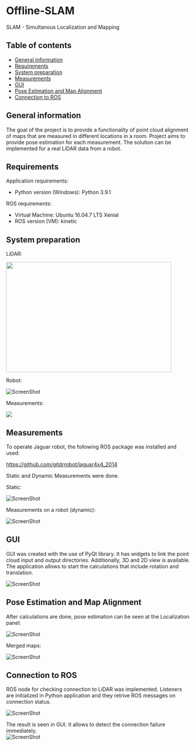 # Offline-SLAM

SLAM - Simultanous Localization and Mapping

## Table of contents
* [General information](#general-information)
* [Requirements](#requirements)
* [System preparation](#requirements)
* [Measurements](#measurements)
* [GUI](#gui)
* [Pose Estimation and Map Alignment](#pose-estimation-and-map-alignment)
* [Connection to ROS](#connection-to-ros)

## General information

The goal of the project is to provide a functionality of point cloud alignment of maps that are measured in different locations in a room. Project aims to provide pose estimation for each measurement. The solution can be implemented for a real LiDAR data from a robot.

## Requirements

Application requirements:

* Python version (Windows): Python 3.9.1

ROS requirements:

* Virtual Machine: Ubuntu 16.04.7 LTS Xenial
* ROS version (VM): kinetic

## System preparation

LiDAR:


<img src="/screenshots/lidar.png" width="450" height="300">


Robot:

![ScreenShot](/screenshots/robot.png)

Measurements:

![](/screenshots/robot-driving.gif)

## Measurements

To operate Jaguar robot, the following ROS package was installed and used:

https://github.com/gitdrrobot/jaguar4x4_2014

Static and Dynamic Measurements were done. 

Static:

![ScreenShot](/screenshots/static-scan.png)

Measurements on a robot (dynamic):

![ScreenShot](/screenshots/dynamic-scan.png)

## GUI

GUI was created with the use of PyQt library. It has widgets to link the point cloud input and output directories. Additionally, 3D and 2D view is available. The application allows to start the calculations that include rotation and translation. 

![ScreenShot](/screenshots/gui.png)

## Pose Estimation and Map Alignment

After calculations are done, pose estimation can be seen at the Localization panel:

![ScreenShot](/screenshots/pose.png)

Merged maps:

![ScreenShot](/screenshots/map.png)

## Connection to ROS

ROS node for checking connection to LiDAR was implemented. Listeners are initialized in Python application and they retrive ROS messages on connection status. 

![ScreenShot](/screenshots/rosbridge.png)

The result is seen in GUI. It allows to detect the connection failure immediately.  
![ScreenShot](/screenshots/gui-with-ros.png)
